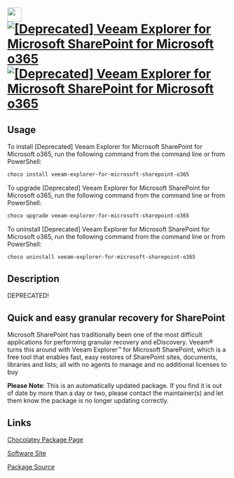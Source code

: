 ﻿# <img src="https://cdn.jsdelivr.net/gh/mkevenaar/chocolatey-packages@4f1e4139cbcdc8cf88c4621fdd7a45f6c63790f8/icons/veeam-explorer-for-microsoft-sharepoint-o365.png" width="32" height="32"/> [![[Deprecated] Veeam Explorer for Microsoft SharePoint for Microsoft o365](https://img.shields.io/chocolatey/v/veeam-explorer-for-microsoft-sharepoint-o365.svg?label=%5BDeprecated%5D+Veeam+Explorer+for+Microsoft+SharePoint+for+Microsoft+o365)](https://community.chocolatey.org/packages/veeam-explorer-for-microsoft-sharepoint-o365) [![[Deprecated] Veeam Explorer for Microsoft SharePoint for Microsoft o365](https://img.shields.io/chocolatey/dt/veeam-explorer-for-microsoft-sharepoint-o365.svg)](https://community.chocolatey.org/packages/veeam-explorer-for-microsoft-sharepoint-o365)

## Usage

To install [Deprecated] Veeam Explorer for Microsoft SharePoint for Microsoft o365, run the following command from the command line or from PowerShell:

```powershell
choco install veeam-explorer-for-microsoft-sharepoint-o365
```

To upgrade [Deprecated] Veeam Explorer for Microsoft SharePoint for Microsoft o365, run the following command from the command line or from PowerShell:

```powershell
choco upgrade veeam-explorer-for-microsoft-sharepoint-o365
```

To uninstall [Deprecated] Veeam Explorer for Microsoft SharePoint for Microsoft o365, run the following command from the command line or from PowerShell:

```powershell
choco uninstall veeam-explorer-for-microsoft-sharepoint-o365
```

## Description

DEPRECATED!

## Quick and easy granular recovery for SharePoint

Microsoft SharePoint has traditionally been one of the most difficult applications for performing granular recovery and eDiscovery. Veeam® turns this around with Veeam Explorer™ for Microsoft SharePoint, which is a free tool that enables fast, easy restores of SharePoint sites, documents, libraries and lists; all with no agents to manage and no additional licenses to buy

**Please Note**: This is an automatically updated package. If you find it is
out of date by more than a day or two, please contact the maintainer(s) and
let them know the package is no longer updating correctly.


## Links

[Chocolatey Package Page](https://community.chocolatey.org/packages/veeam-explorer-for-microsoft-sharepoint-o365)

[Software Site](http://www.veeam.com/)

[Package Source](https://github.com/mkevenaar/chocolatey-packages/tree/master/deprecated/veeam-explorer-for-microsoft-sharepoint-o365)

